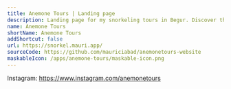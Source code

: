 ```yaml
---
title: Anemone Tours | Landing page
description: Landing page for my snorkeling tours in Begur. Discover the true Costa Brava and its unnoticed marine life
name: Anemone Tours
shortName: Anemone Tours
addShortcut: false
url: https://snorkel.mauri.app/
sourceCode: https://github.com/mauriciabad/anemonetours-website
maskableIcon: /apps/anemone-tours/maskable-icon.png
---
```


Instagram: <https://www.instagram.com/anemonetours>
